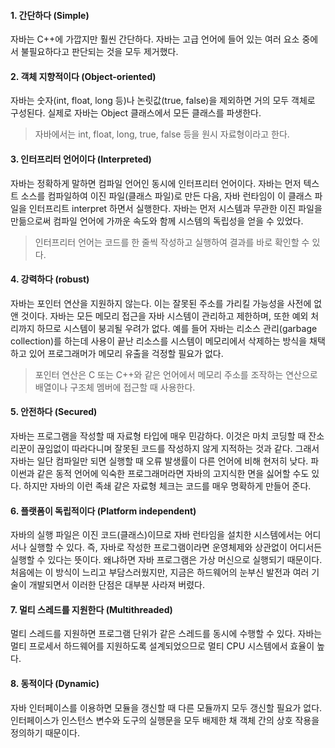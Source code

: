 #### 1. 간단하다 (Simple)
자바는 C++에 가깝지만 훨씬 간단하다. 자바는 고급 언어에 들어 있는 여러 요소 중에서 불필요하다고 판단되는 것을 모두 제거했다.

#### 2. 객체 지향적이다 (Object-oriented)
자바는 숫자(int, float, long 등)나 논릿값(true, false)을 제외하면 거의 모두 객체로 구성된다. 실제로 자바는 Object 클래스에서 모든 클래스를 파생한다.

> 자바에서는 int, float, long, true, false 등을 원시 자료형이라고 한다.

#### 3. 인터프리터 언어이다 (Interpreted)
자바는 정확하게 말하면 컴파일 언어인 동시에 인터프리터 언어이다. 자바는 먼저 텍스트 소스를 컴파일하여 이진 파일(클래스 파일)로 만든 다음, 자바 런타임이 이 클래스 파일을 인터프리트 interpret 하면서 실행한다. 자바는 먼저 시스템과 무관한 이진 파일을 만듦으로써 컴파일 언어에 가까운 속도와 함께 시스템의 독립성을 얻을 수 있었다.

> 인터프리터 언어는 코드를 한 줄씩 작성하고 실행하여 결과를 바로 확인할 수 있다.

#### 4. 강력하다 (robust)
자바는 포인터 연산을 지원하지 않는다. 이는 잘못된 주소를 가리킬 가능성을 사전에 없앤 것이다. 자바는 모든 메모리 접근을 자바 시스템이 관리하고 제한하며, 또한 예외 처리까지 하므로 시스템이 붕괴될 우려가 없다. 예를 들어 자바는 리소스 관리(garbage collection)를 하는데 사용이 끝난 리소스를 시스템이 메모리에서 삭제하는 방식을 채택하고 있어 프로그래머가 메모리 유출을 걱정할 필요가 없다.

> 포인터 연산은 C 또는 C++와 같은 언어에서 메모리 주소를 조작하는 연산으로 배열이나 구조체 멤버에 접근할 때 사용한다.

#### 5. 안전하다 (Secured)
자바는 프로그램을 작성할 때 자료형 타입에 매우 민감하다. 이것은 마치 코딩할 때 잔소리꾼이 끊임없이 따라다니며 잘못된 코드를 작성하지 않게 지적하는 것과 같다. 그래서 자바는 일단 컴파일만 되면 실행할 때 오류 발생률이 다른 언어에 비해 현저히 낮다. 파이썬과 같은 동적 언어에 익숙한 프로그래머라면 자바의 고지식한 면을 싫어할 수도 있다. 하지만 자바의 이런 족쇄 같은 자료형 체크는 코드를 매우 명확하게 만들어 준다.

#### 6. 플랫폼이 독립적이다 (Platform independent)
자바의 실행 파일은 이진 코드(클래스)이므로 자바 런타임을 설치한 시스템에서는 어디서나 실행할 수 있다. 즉, 자바로 작성한 프로그램이라면 운영체제와 상관없이 어디서든 실행할 수 있다는 뜻이다. 왜냐하면 자바 프로그램은 가상 머신으로 실행되기 때문이다. 처음에는 이 방식이 느리고 부담스러웠지만, 지금은 하드웨어의 눈부신 발전과 여러 기술이 개발되면서 이러한 단점은 대부분 사라져 버렸다.

#### 7. 멀티 스레드를 지원한다 (Multithreaded)
멀티 스레드를 지원하면 프로그램 단위가 같은 스레드를 동시에 수행할 수 있다. 자바는 멀티 프로세서 하드웨어를 지원하도록 설계되었으므로 멀티 CPU 시스템에서 효율이 높다.

#### 8. 동적이다 (Dynamic)
자바 인터페이스를 이용하면 모듈을 갱신할 때 다른 모듈까지 모두 갱신할 필요가 없다. 인터페이스가 인스턴스 변수와 도구의 실행문을 모두 배제한 채 객체 간의 상호 작용을 정의하기 때문이다.